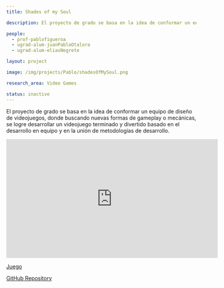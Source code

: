 ```yaml
---
title: Shades of my Soul

description: El proyecto de grado se basa en la idea de conformar un equipo de diseño de videojuegos, donde buscando nuevas formas de gameplay o mecánicas, se logre desarrollar un videojuego terminado y divertido basado en el desarrollo en equipo y en la unión de metodologías de desarrollo.

people:
  - prof-pablofigueroa
  - ugrad-alum-juanPabloOtalora
  - ugrad-alum-eliasNegrete

layout: project

image: /img/projects/Pablo/shadesOfMySoul.png

research_area: Video Games

status: inactive
---
```


El proyecto de grado se basa en la idea de conformar un equipo de diseño de videojuegos, donde buscando nuevas formas de gameplay o mecánicas, se logre desarrollar un videojuego terminado y divertido basado en el desarrollo en equipo y en la unión de metodologías de desarrollo.

<center>
  <iframe width="560" height="315" src="https://www.youtube.com/embed/wpGb45UeoVs" title="YouTube video player" frameborder="0" allow="accelerometer; autoplay; clipboard-write; encrypted-media; gyroscope; picture-in-picture" allowfullscreen></iframe>
</center>

[Juego](https://juanotalora.itch.io/shades-of-my-soul)

[GitHub Repository](https://github.com/JuanOtalora/Shades)
